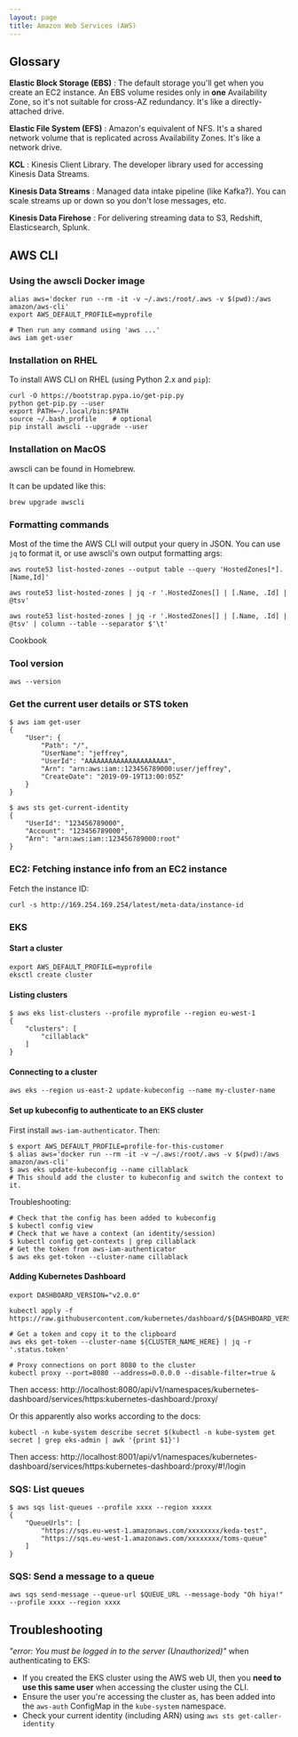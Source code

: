 ```yaml
---
layout: page
title: Amazon Web Services (AWS)
---
```


## Glossary

**Elastic Block Storage (EBS)**
: The default storage you'll get when you create an EC2 instance. An EBS volume resides only in **one** Availability Zone, so it's not suitable for cross-AZ redundancy. It's like a directly-attached drive.

**Elastic File System (EFS)**
: Amazon's equivalent of NFS. It's a shared network volume that is replicated across Availability Zones. It's like a network drive.

**KCL**
: Kinesis Client Library. The developer library used for accessing Kinesis Data Streams.

**Kinesis Data Streams**
: Managed data intake pipeline (like Kafka?). You can scale streams up or down so you don't lose messages, etc.

**Kinesis Data Firehose**
: For delivering streaming data to S3, Redshift, Elasticsearch, Splunk.

## AWS CLI

### Using the awscli Docker image

```
alias aws='docker run --rm -it -v ~/.aws:/root/.aws -v $(pwd):/aws amazon/aws-cli'
export AWS_DEFAULT_PROFILE=myprofile

# Then run any command using 'aws ...'
aws iam get-user
```

### Installation on RHEL

To install AWS CLI on RHEL (using Python 2.x and `pip`):

```
curl -O https://bootstrap.pypa.io/get-pip.py
python get-pip.py --user
export PATH=~/.local/bin:$PATH
source ~/.bash_profile    # optional
pip install awscli --upgrade --user
```

### Installation on MacOS

awscli can be found in Homebrew.

It can be updated like this:

```
brew upgrade awscli
```

### Formatting commands

Most of the time the AWS CLI will output your query in JSON. You can use `jq` to format it, or use awscli's own output formatting args:

```shell
aws route53 list-hosted-zones --output table --query 'HostedZones[*].[Name,Id]'

aws route53 list-hosted-zones | jq -r '.HostedZones[] | [.Name, .Id] | @tsv'

aws route53 list-hosted-zones | jq -r '.HostedZones[] | [.Name, .Id] | @tsv' | column --table --separator $'\t'
```

Cookbook

### Tool version

```
aws --version
```

### Get the current user details or STS token

```
$ aws iam get-user
{
    "User": {
        "Path": "/",
        "UserName": "jeffrey",
        "UserId": "AAAAAAAAAAAAAAAAAAAAA",
        "Arn": "arn:aws:iam::123456789000:user/jeffrey",
        "CreateDate": "2019-09-19T13:00:05Z"
    }
}

$ aws sts get-current-identity
{
    "UserId": "123456789000",
    "Account": "123456789000",
    "Arn": "arn:aws:iam::123456789000:root"
}
```

### EC2: Fetching instance info from an EC2 instance

Fetch the instance ID:

```
curl -s http://169.254.169.254/latest/meta-data/instance-id
```

### EKS

#### Start a cluster

```
export AWS_DEFAULT_PROFILE=myprofile
eksctl create cluster
```

#### Listing clusters

```
$ aws eks list-clusters --profile myprofile --region eu-west-1
{
    "clusters": [
        "cillablack"
    ]
}
```

#### Connecting to a cluster

```shell
aws eks --region us-east-2 update-kubeconfig --name my-cluster-name
```

#### Set up kubeconfig to authenticate to an EKS cluster

First install `aws-iam-authenticator`. Then:

```
$ export AWS_DEFAULT_PROFILE=profile-for-this-customer
$ alias aws='docker run --rm -it -v ~/.aws:/root/.aws -v $(pwd):/aws amazon/aws-cli'
$ aws eks update-kubeconfig --name cillablack
# This should add the cluster to kubeconfig and switch the context to it.
```

Troubleshooting:

```
# Check that the config has been added to kubeconfig
$ kubectl config view
# Check that we have a context (an identity/session)
$ kubectl config get-contexts | grep cillablack    
# Get the token from aws-iam-authenticator
$ aws eks get-token --cluster-name cillablack
```

#### Adding Kubernetes Dashboard

```
export DASHBOARD_VERSION="v2.0.0"

kubectl apply -f https://raw.githubusercontent.com/kubernetes/dashboard/${DASHBOARD_VERSION}/aio/deploy/recommended.yaml

# Get a token and copy it to the clipboard
aws eks get-token --cluster-name ${CLUSTER_NAME_HERE} | jq -r '.status.token'

# Proxy connections on port 8080 to the cluster
kubectl proxy --port=8080 --address=0.0.0.0 --disable-filter=true &
```

Then access: http://localhost:8080/api/v1/namespaces/kubernetes-dashboard/services/https:kubernetes-dashboard:/proxy/

Or this apparently also works according to the docs:

```
kubectl -n kube-system describe secret $(kubectl -n kube-system get secret | grep eks-admin | awk '{print $1}')
```

Then access: http://localhost:8001/api/v1/namespaces/kubernetes-dashboard/services/https:kubernetes-dashboard:/proxy/#!/login

### SQS: List queues

```
$ aws sqs list-queues --profile xxxx --region xxxxx
{
    "QueueUrls": [
        "https://sqs.eu-west-1.amazonaws.com/xxxxxxxx/keda-test",
        "https://sqs.eu-west-1.amazonaws.com/xxxxxxxx/toms-queue"
    ]
}
```

### SQS: Send a message to a queue

```
aws sqs send-message --queue-url $QUEUE_URL --message-body "Oh hiya!" --profile xxxx --region xxxx
```

## Troubleshooting

_"error: You must be logged in to the server (Unauthorized)"_ when authenticating to EKS:

- If you created the EKS cluster using the AWS web UI, then you **need to use this same user** when accessing the cluster using the CLI.
- Ensure the user you're accessing the cluster as, has been added into the `aws-auth` ConfigMap in the `kube-system` namespace.
- Check your current identity (including ARN) using `aws sts get-caller-identity`

